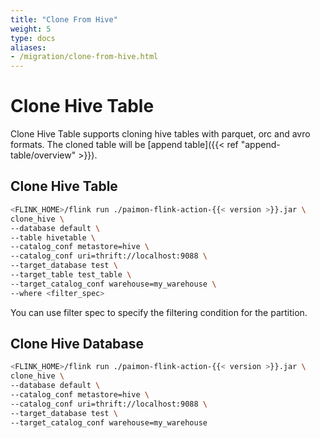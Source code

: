 ```yaml
---
title: "Clone From Hive"
weight: 5
type: docs
aliases:
- /migration/clone-from-hive.html
---
```

<!--
Licensed to the Apache Software Foundation (ASF) under one
or more contributor license agreements.  See the NOTICE file
distributed with this work for additional information
regarding copyright ownership.  The ASF licenses this file
to you under the Apache License, Version 2.0 (the
"License"); you may not use this file except in compliance
with the License.  You may obtain a copy of the License at

  http://www.apache.org/licenses/LICENSE-2.0

Unless required by applicable law or agreed to in writing,
software distributed under the License is distributed on an
"AS IS" BASIS, WITHOUT WARRANTIES OR CONDITIONS OF ANY
KIND, either express or implied.  See the License for the
specific language governing permissions and limitations
under the License.
-->

# Clone Hive Table

Clone Hive Table supports cloning hive tables with parquet, orc and avro formats. The cloned table will be
[append table]({{< ref "append-table/overview" >}}).

## Clone Hive Table

```bash
<FLINK_HOME>/flink run ./paimon-flink-action-{{< version >}}.jar \
clone_hive \
--database default \
--table hivetable \
--catalog_conf metastore=hive \
--catalog_conf uri=thrift://localhost:9088 \
--target_database test \
--target_table test_table \
--target_catalog_conf warehouse=my_warehouse \
--where <filter_spec>
```

You can use filter spec to specify the filtering condition for the partition.

## Clone Hive Database

```bash
<FLINK_HOME>/flink run ./paimon-flink-action-{{< version >}}.jar \
clone_hive \
--database default \
--catalog_conf metastore=hive \
--catalog_conf uri=thrift://localhost:9088 \
--target_database test \
--target_catalog_conf warehouse=my_warehouse
```
